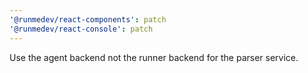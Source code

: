 ```yaml
---
'@runmedev/react-components': patch
'@runmedev/react-console': patch
---
```


Use the agent backend not the runner backend for the parser service.
